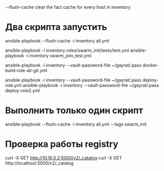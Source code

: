
--flush-cache clear the fact cache for every host in inventory

# Два скрипта запустить
ansible-playbook --flush-cache -i inventory all.yml

ansible-playbook -i inventory roles/swarm_init/tests/test.yml
ansible-playbook -i inventory swarm_join_test.yml

ansible-playbook -i inventory --vault-password-file ~/gayrat/.pass  docker-build-role-all-git.yml

ansible-playbook -i inventory --vault-password-file ~/gayrat/.pass  deploy-role.yml
ansible-playbook -i inventory --vault-password-file ~/gayrat/.pass  deploy-role2.yml


# Выполнить только один скрипт
ansible-playbook --flush-cache -i inventory all.yml --tags swarm_init
 

# Проверка работы registry
curl -X GET http://10.16.0.2:5000/v2/_catalog
curl -X GET http://localhost:5000/v2/_catalog